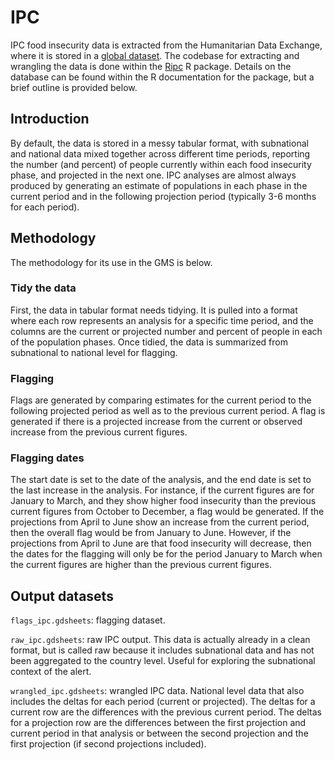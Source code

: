 # IPC

IPC food insecurity data is extracted from the Humanitarian Data Exchange, where
it is stored in a [global dataset](https://data.humdata.org/dataset/ipc-country-data). 
The codebase for extracting and wrangling the data is done within
the [Ripc](https://github.com/OCHA-DAP/Ripc) R package. Details on the database can be
found within the R documentation for the package, but a brief outline is provided below.

## Introduction

By default, the data is stored in a messy tabular format, with subnational and national
data mixed together across different time periods, reporting the number (and percent) of
people currently within each food insecurity phase, and projected in the next one. IPC
analyses are almost always produced by generating an estimate of populations in each
phase in the current period and in the following projection period (typically 3-6 months
for each period).

## Methodology

The methodology for its use in the GMS is below.

### Tidy the data

First, the data in tabular format needs tidying. It is pulled into a format where
each row represents an analysis for a specific time period, and the columns are the
current or projected number and percent of people in each of the population phases. Once
tidied, the data is summarized from subnational to national level for flagging.

### Flagging

Flags are generated by comparing estimates for the current period to the following projected
period as well as to the previous current period. A flag is generated if there is a
projected increase from the current or observed increase from the previous current
figures. 

### Flagging dates

The start date is set to the date of the analysis, and the end date is set
to the last increase in the analysis. For instance, if the current figures are for
January to March, and they show higher food insecurity than the previous current
figures from October to December, a flag would be generated. If the projections
from April to June show an increase from the current period, then the overall
flag would be from January to June. However, if the projections from April to June
are that food insecurity will decrease, then the dates for the flagging will only
be for the period January to March when the current figures are higher than
the previous current figures.

## Output datasets

`flags_ipc.gdsheets`: flagging dataset.

`raw_ipc.gdsheets`: raw IPC output. This data is actually already in a clean format, but is
called raw because it includes subnational data and has not been aggregated to the
country level. Useful for exploring the subnational context of the alert.

`wrangled_ipc.gdsheets`: wrangled IPC data. National level data that also includes the deltas
for each period (current or projected). The deltas for a current row are the differences
with the previous current period. The deltas for a projection row are the differences
between the first projection and current period in that analysis or between the second
projection and the first projection (if second projections included).
